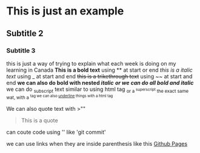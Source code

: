 # This is just an example
## Subtitle 2
### Subtitle 3
this is just a way of trying to explain what each week is doing on my learning in Canada
**This is a bold text** using ** at start or end
_this is a italic text_ using _ at start and end
~~this is a trikethrough text~~ using ~~ at start and end
**we can also do bold with nested _italic_**
***or we can do all bold and italic*** 
we can do <sub>subscript</sub> text similar to using html tag <sub>
or a <sup>superscript</sup> the exact same wat, with a <sup> tag
we can also <ins>underline</ins> things with a html tag <ins>

We can also quote text with >""
>This is a quote


can coute code using '' like 'git commit'

we can use links when they are inside parenthesis like this [Github Pages](https://pages.github.com/)
